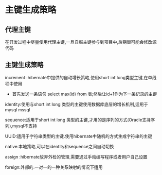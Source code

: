 # 主键生成策略

## 代理主键

在开发过程中尽量使用代理主键,一旦自燃主键参与到项目中,后期很可能会修改源代码

## 主键生成策略

increment :hibernate中提供的自动增长策略,使用short int long类型主键,在单线程中使用

* 首先发送一条语句 select max(id) from 表;然后让id+1作为下一条记录的主键

identity:使用与short int long 类型的主键使用数据库底层的增长机制,适用于mysql mssql

sequence:适用于short int long 类型的主键,才用的是序列的方式(Oracle支持序列),mysql不支持

UUID:适用于字符串类型的主键.使用hibernate中随机的方式生成字符串的主键

native:本地策略,可以在identity和sequence之间自动切换

assign :hibernate放弃外检的管理,需要通过手动编写程序或者用户自己设置

foreign:外部的.一对一的一种关系映射的情况下适用